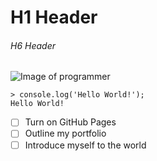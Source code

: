 # H1 Header

###### H6 Header

![Image of programmer](https://pbs.twimg.com/media/Dohl6F6XkAAhE50.jpg)


```
> console.log('Hello World!');
Hello World!
```

- [ ] Turn on GitHub Pages
- [ ] Outline my portfolio
- [ ] Introduce myself to the world
